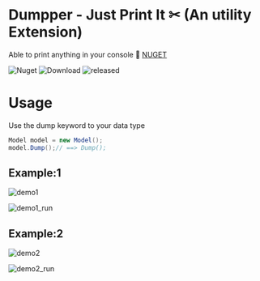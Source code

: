 # Dumpper - Just Print It ✂ (An utility Extension)

Able to print anything in your console 🎉
[NUGET](https://www.nuget.org/packages/Dumpper/)

![Nuget](https://img.shields.io/nuget/v/Dumpper)
![Download](https://img.shields.io/nuget/dt/Dumpper?color=blue&style=plastic)
![released](https://img.shields.io/github/release-date/purkayasta/dumpper?style=flat-square)


# Usage

Use the dump keyword to your data type

```c#
Model model = new Model();
model.Dump();// ==> Dump();
```

## Example:1

![demo1](https://user-images.githubusercontent.com/12936435/150546049-4ec0ab2b-d9f5-4368-918c-d0bdb841d622.png)

![demo1_run](https://user-images.githubusercontent.com/12936435/150546059-9ad6f793-74b7-4122-a906-5688fd13c060.png)

## Example:2

![demo2](https://user-images.githubusercontent.com/12936435/150546063-1881b6c2-9d9b-44b5-93e0-4429ed6d4bbd.png)

![demo2_run](https://user-images.githubusercontent.com/12936435/150546064-194f55ac-9b43-4eb1-a743-e862ebaac309.png)
